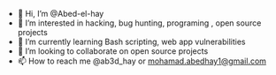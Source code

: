 - 👋 Hi, I’m @Abed-el-hay
- 👀 I’m interested in hacking, bug hunting, programing , open source projects
- 🌱 I’m currently learning Bash scripting, web app vulnerabilities
- 💞️ I’m looking to collaborate on open source projects
- 📫 How to reach me @ab3d_hay or mohamad.abedhay1@gmail.com

<!---
Abed-el-hay/Abed-el-hay is a ✨ special ✨ repository because its `README.md` (this file) appears on your GitHub profile.
You can click the Preview link to take a look at your changes.
--->
